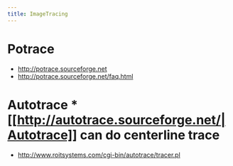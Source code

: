 ```yaml
---
title: ImageTracing
---
```

#  Potrace 
* http://potrace.sourceforge.net
* http://potrace.sourceforge.net/faq.html

#  Autotrace * [[http://autotrace.sourceforge.net/|Autotrace]] can do centerline trace
* http://www.roitsystems.com/cgi-bin/autotrace/tracer.pl
